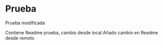 # Prueba
Prueba modificada

Contiene Readme prueba, cambio desde local
Añado cambio en Readme desde remoto
